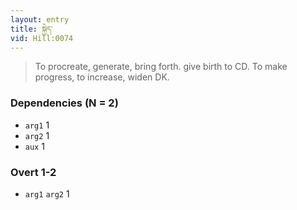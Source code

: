 ```yaml
---
layout: entry
title: སྐྱེད་
vid: Hill:0074
---
```

> To procreate, generate, bring forth\. give birth to CD\. To make progress, to increase, widen DK\.


### Dependencies (N = 2)
* `arg1` 1
* `arg2` 1
* `aux` 1


### Overt 1-2
* `arg1` `arg2` 1
